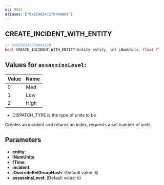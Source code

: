 ```yaml
---
ns: MISC
aliases: ["0x05983472f0494e60"]
---
```

## CREATE_INCIDENT_WITH_ENTITY

```c
// 0x05983472F0494E60
bool CREATE_INCIDENT_WITH_ENTITY(Entity entity, int iNumUnits, float fTime, Incident incident, int iOverrideRelGroupHash, int assassinsLevel);
```

## Values for `assassinsLevel`:
| Value | Name |
| --- | --- |
| 0 | Med |
| 1 | Low |
| 2 | High |


- DISPATCH_TYPE is the type of units to be

Creates an incident and returns an index, requests a set number of units


## Parameters
* **entity**: 
* **iNumUnits**: 
* **fTime**: 
* **incident**: 
* **iOverrideRelGroupHash**: (Default value: `0`)
* **assassinsLevel**: (Default value: `0`)
